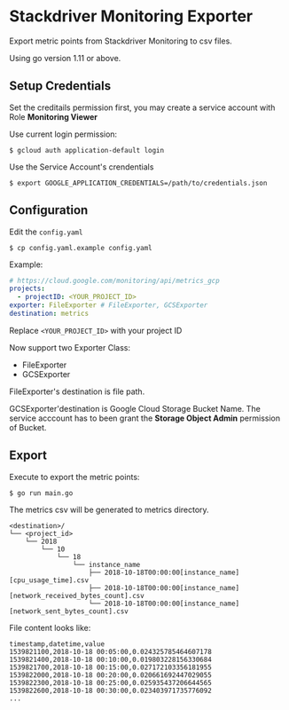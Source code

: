 # Stackdriver Monitoring Exporter

Export metric points from Stackdriver Monitoring to csv files.

Using go version 1.11 or above.

## Setup Credentials

Set the creditails permission first, you may create a service account with Role **Monitoring Viewer**

Use current login permission:

```shell
$ gcloud auth application-default login
```

Use the Service Account's crendentials

```shell
$ export GOOGLE_APPLICATION_CREDENTIALS=/path/to/credentials.json
```

## Configuration

Edit the `config.yaml`

```shell
$ cp config.yaml.example config.yaml
```

Example:

```yaml
# https://cloud.google.com/monitoring/api/metrics_gcp
projects:
  - projectID: <YOUR_PROJECT_ID>
exporter: FileExporter # FileExporter, GCSExporter
destination: metrics
```

Replace `<YOUR_PROJECT_ID>` with your project ID

Now support two Exporter Class:
* FileExporter
* GCSExporter

FileExporter's destination is file path.

GCSExporter'destination is Google Cloud Storage Bucket Name. The service acccount has to been grant the **Storage Object Admin** permission of Bucket.

## Export

Execute to export the metric points:

```shell
$ go run main.go
```

The metrics csv will be generated to metrics directory.

```shell
<destination>/
└── <project_id>
    └── 2018
        └── 10
            └── 18
                └── instance_name
                    ├── 2018-10-18T00:00:00[instance_name][cpu_usage_time].csv
                    ├── 2018-10-18T00:00:00[instance_name][network_received_bytes_count].csv
                    └── 2018-10-18T00:00:00[instance_name][network_sent_bytes_count].csv
```

File content looks like:

```plain
timestamp,datetime,value
1539821100,2018-10-18 00:05:00,0.024325785464607178
1539821400,2018-10-18 00:10:00,0.019803228156330684
1539821700,2018-10-18 00:15:00,0.027172103356181955
1539822000,2018-10-18 00:20:00,0.020661692447029055
1539822300,2018-10-18 00:25:00,0.025935437206644565
1539822600,2018-10-18 00:30:00,0.023403971735776092
...
```